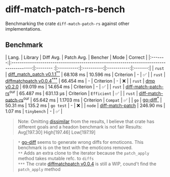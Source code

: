 # diff-match-patch-rs-bench
Benchmarking the crate `diff-match-patch-rs` against other implementations.

## Benchmark
| Lang.   | Library                                                                                  | Diff Avg. | Patch Avg. | Bencher    | Mode        | Correct |
|:-------:|:----------------------------------------------------------------------------------------:|:-------- :|:----------:|:----------:|:-----------:|:-------:|
| `rust`  | [diff_match_patch v0.1.1<sup>**</sup>](https://crates.io/crates/diff_match_patch)        | 68.108 ms | 10.596 ms | Criterion   | -           |    ✅   |
| `rust`  | [diffmatchpatch v0.0.4<sup>***</sup>](https://crates.io/crates/diffmatchpatch)           | 66.454 ms | -         | Criterion   | -           |    ❌   |
| `rust`  | [dmp v0.2.0](https://crates.io/crates/dmp)                                               | 69.019 ms | 14.654 ms | Criterion   | -           |    ✅   |
| `rust`  | [diff-match-patch-rs](https://github.com/AnubhabB/diff-match-patch-rs.git)<sup>our</sup> | 65.487 ms | 631.13 µs | Criterion   | `Efficient` |    ✅   |
| `rust`  | [diff-match-patch-rs](https://github.com/AnubhabB/diff-match-patch-rs.git)<sup>our</sup> | 65.642 ms | 1.1703 ms | Criterion   | `Compat`    |    ✅   |
| `go`    | [go-diff<sup>*</sup>](https://github.com/sergi/go-diff)                                  | 50.31 ms  | 135.2 ms  | `go test`   | -           |    ❌   |
| `node`  | [diff-match-patch](https://www.npmjs.com/package/diff-match-patch)                       | 246.90 ms | 1.07 ms   | `tinybench` | -           |    ✅   |

>
> Note:
> Omitting [dissimilar](https://crates.io/crates/dissimilar) from the results, I believe that crate has different goals and a headon benchmark is not fair
> Results: Avg[197.30] High[197.46] Low[197.19]

>
> `*` [go-diff](https://github.com/sergi/go-diff) seems to generate wrong diffs for emoticons. This benchmark is on the text with the emoticons removed. <br>
> `**` Adds an extra clone to the iterator because the `patch_apply` method takes mutable refc. to `diffs` <br>
> `***` The crate [diffmatchpatch v0.0.4](https://crates.io/crates/diffmatchpatch) is still a WIP, cound't find the `patch_apply` method <br>